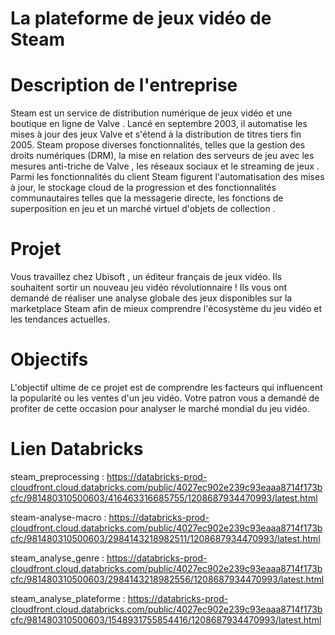 # La plateforme de jeux vidéo de Steam
# Description de l'entreprise
Steam est un service de distribution numérique de jeux vidéo et une boutique en ligne de Valve . Lancé en septembre 2003, il automatise les mises à jour des jeux Valve et s'étend à la distribution de titres tiers fin 2005. Steam propose diverses fonctionnalités, telles que la gestion des droits numériques (DRM), la mise en relation des serveurs de jeu avec les mesures anti-triche de Valve , les réseaux sociaux et le streaming de jeux . Parmi les fonctionnalités du client Steam figurent l'automatisation des mises à jour, le stockage cloud de la progression et des fonctionnalités communautaires telles que la messagerie directe, les fonctions de superposition en jeu et un marché virtuel d'objets de collection .

# Projet
Vous travaillez chez Ubisoft , un éditeur français de jeux vidéo. Ils souhaitent sortir un nouveau jeu vidéo révolutionnaire ! Ils vous ont demandé de réaliser une analyse globale des jeux disponibles sur la marketplace Steam afin de mieux comprendre l'écosystème du jeu vidéo et les tendances actuelles.

# Objectifs
L'objectif ultime de ce projet est de comprendre les facteurs qui influencent la popularité ou les ventes d'un jeu vidéo. Votre patron vous a demandé de profiter de cette occasion pour analyser le marché mondial du jeu vidéo.

# Lien Databricks

steam_preprocessing : 
https://databricks-prod-cloudfront.cloud.databricks.com/public/4027ec902e239c93eaaa8714f173bcfc/981480310500603/416463316685755/1208687934470993/latest.html

steam-analyse-macro : 
https://databricks-prod-cloudfront.cloud.databricks.com/public/4027ec902e239c93eaaa8714f173bcfc/981480310500603/2984143218982511/1208687934470993/latest.html

steam_analyse_genre : 
https://databricks-prod-cloudfront.cloud.databricks.com/public/4027ec902e239c93eaaa8714f173bcfc/981480310500603/2984143218982556/1208687934470993/latest.html

steam_analyse_plateforme : 
https://databricks-prod-cloudfront.cloud.databricks.com/public/4027ec902e239c93eaaa8714f173bcfc/981480310500603/1548931755854416/1208687934470993/latest.html
